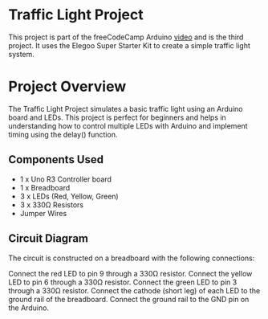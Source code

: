 # Traffic Light Project
This project is part of the freeCodeCamp Arduino [video](https://www.youtube.com/watch?v=DPqiIzK97K0&list=TLPQMjIwNzIwMjRNuTvugJUuHg&index=13) and is the third project. It uses the Elegoo Super Starter Kit to create a simple traffic light system.

# Project Overview
The Traffic Light Project simulates a basic traffic light using an Arduino board and LEDs. This project is perfect for beginners and helps in understanding how to control multiple LEDs with Arduino and implement timing using the delay() function.

## Components Used
- 1 x Uno R3 Controller board
- 1 x Breadboard
- 3 x LEDs (Red, Yellow, Green)
- 3 x 330Ω Resistors
- Jumper Wires

## Circuit Diagram
The circuit is constructed on a breadboard with the following connections:

Connect the red LED to pin 9 through a 330Ω resistor.
Connect the yellow LED to pin 6 through a 330Ω resistor.
Connect the green LED to pin 3 through a 330Ω resistor.
Connect the cathode (short leg) of each LED to the ground rail of the breadboard.
Connect the ground rail to the GND pin on the Arduino.